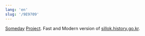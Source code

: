 ```yaml
---
lang: 'en'
slug: '/9E9709'
---
```


[Someday](./../.././docs/pages/Someday.md) [Project](./../.././docs/pages/Project.md). Fast and Modern version of [sillok.history.go.kr](https://sillok.history.go.kr/).

<head>
  <html lang="en-US"/>
</head>
